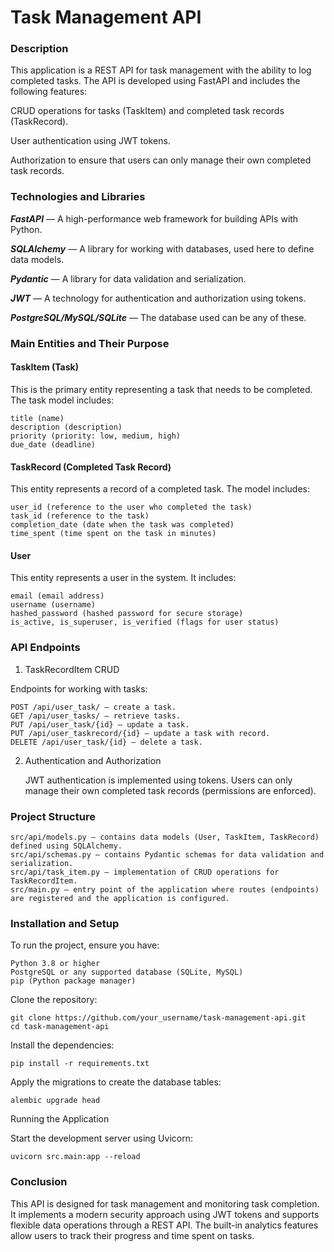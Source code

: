 #   Task Management API
### Description

This application is a REST API for task management with the ability to log completed tasks. The API is developed using FastAPI and includes the following features:

CRUD operations for tasks (TaskItem) and completed task records (TaskRecord).

User authentication using JWT tokens.

Authorization to ensure that users can only manage their own completed task records.
    
### Technologies and Libraries

***FastAPI*** — A high-performance web framework for building APIs with Python.

***SQLAlchemy*** — A library for working with databases, used here to define data models.

***Pydantic*** — A library for data validation and serialization.

***JWT*** — A technology for authentication and authorization using tokens.

***PostgreSQL/MySQL/SQLite*** — The database used can be any of these.


### Main Entities and Their Purpose
#### TaskItem (Task)

This is the primary entity representing a task that needs to be completed. The task model includes:

    title (name)
    description (description)
    priority (priority: low, medium, high)
    due_date (deadline)

#### TaskRecord (Completed Task Record)

This entity represents a record of a completed task. The model includes:

    user_id (reference to the user who completed the task)
    task_id (reference to the task)
    completion_date (date when the task was completed)
    time_spent (time spent on the task in minutes)

#### User

This entity represents a user in the system. It includes:

    email (email address)
    username (username)
    hashed_password (hashed password for secure storage)
    is_active, is_superuser, is_verified (flags for user status)

### API Endpoints
1. TaskRecordItem CRUD

Endpoints for working with tasks:

    POST /api/user_task/ — create a task.
    GET /api/user_tasks/ — retrieve tasks.
    PUT /api/user_task/{id} — update a task.
    PUT /api/user_taskrecord/{id} — update a task with record.
    DELETE /api/user_task/{id} — delete a task.

2. Authentication and Authorization

    JWT authentication is implemented using tokens.
    Users can only manage their own completed task records (permissions are enforced).

### Project Structure

    src/api/models.py — contains data models (User, TaskItem, TaskRecord) defined using SQLAlchemy.
    src/api/schemas.py — contains Pydantic schemas for data validation and serialization.
    src/api/task_item.py — implementation of CRUD operations for TaskRecordItem.
    src/main.py — entry point of the application where routes (endpoints) are registered and the application is configured.

### Installation and Setup

To run the project, ensure you have:

    Python 3.8 or higher
    PostgreSQL or any supported database (SQLite, MySQL)
    pip (Python package manager)

Clone the repository:

    git clone https://github.com/your_username/task-management-api.git
    cd task-management-api

Install the dependencies:

    pip install -r requirements.txt

Apply the migrations to create the database tables:

    alembic upgrade head

Running the Application

Start the development server using Uvicorn:

    uvicorn src.main:app --reload

### Conclusion

This API is designed for task management and monitoring task completion. It implements a modern security approach using JWT tokens and supports flexible data operations through a REST API. The built-in analytics features allow users to track their progress and time spent on tasks.

